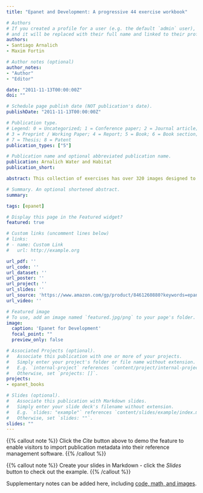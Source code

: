 ```yaml
---
title: "Epanet and Development: A progressive 44 exercise workbook"

# Authors
# If you created a profile for a user (e.g. the default `admin` user), write the username (folder name) here
# and it will be replaced with their full name and linked to their profile.
authors:
- Santiago Arnalich
- Maxim Fortin

# Author notes (optional)
author_notes:
- "Author"
- "Editor"

date: "2011-11-13T00:00:00Z"
doi: ""

# Schedule page publish date (NOT publication's date).
publishDate: "2011-11-13T00:00:00Z"

# Publication type.
# Legend: 0 = Uncategorized; 1 = Conference paper; 2 = Journal article;
# 3 = Preprint / Working Paper; 4 = Report; 5 = Book; 6 = Book section;
# 7 = Thesis; 8 = Patent
publication_types: ["5"]

# Publication name and optional abbreviated publication name.
publication: Arnalich Water and Habitat
publication_short:

abstract: This collection of exercises has over 320 images designed to walk you step-by-step towards the modeling of water distribution systems which are commonly found in development work. You will learn how to load cartography and background images; to determine water demand and spatial allocation; to simulate the evolution of water quality in networks and to make economic comparisons, while avoiding the most common costly mistakes. This manual will help you make informed decisions for achieving clear and measurable results in development projects interventions. Epanet is a free and widely used software from the U.S Environmental Protection Agency that models the hydraulic and water quality behavior of water distribution piping systems.

# Summary. An optional shortened abstract.
summary:

tags: [epanet]

# Display this page in the Featured widget?
featured: true

# Custom links (uncomment lines below)
# links:
# - name: Custom Link
#   url: http://example.org

url_pdf: ''
url_code: ''
url_dataset: ''
url_poster: ''
url_project: ''
url_slides: ''
url_source: 'https://www.amazon.com/gp/product/8461260880?keywords=epanet&qid=1445116699&ref_=sr_1_2&sr=8-2'
url_video: ''

# Featured image
# To use, add an image named `featured.jpg/png` to your page's folder.
image:
  caption: 'Epanet for Development'
  focal_point: ""
  preview_only: false

# Associated Projects (optional).
#   Associate this publication with one or more of your projects.
#   Simply enter your project's folder or file name without extension.
#   E.g. `internal-project` references `content/project/internal-project/index.md`.
#   Otherwise, set `projects: []`.
projects:
- epanet_books

# Slides (optional).
#   Associate this publication with Markdown slides.
#   Simply enter your slide deck's filename without extension.
#   E.g. `slides: "example"` references `content/slides/example/index.md`.
#   Otherwise, set `slides: ""`.
slides: ""
---
```


{{% callout note %}}
Click the *Cite* button above to demo the feature to enable visitors to import publication metadata into their reference management software.
{{% /callout %}}

{{% callout note %}}
Create your slides in Markdown - click the *Slides* button to check out the example.
{{% /callout %}}

Supplementary notes can be added here, including [code, math, and images](https://wowchemy.com/docs/writing-markdown-latex/).
